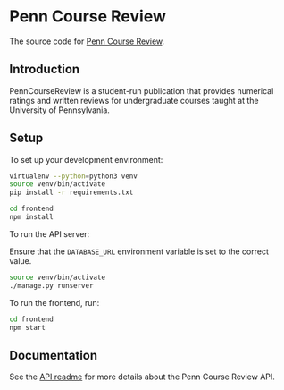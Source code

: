 # Penn Course Review

The source code for [Penn Course Review](https://penncoursereview.com/).

## Introduction

PennCourseReview is a student-run publication that provides numerical ratings
and written reviews for undergraduate courses taught at the University of
Pennsylvania.

## Setup

To set up your development environment:

```bash
virtualenv --python=python3 venv
source venv/bin/activate
pip install -r requirements.txt

cd frontend
npm install
```

To run the API server:

Ensure that the `DATABASE_URL` environment variable is set to the correct value.

```bash
source venv/bin/activate
./manage.py runserver
```

To run the frontend, run:
```bash
cd frontend
npm start
```

## Documentation

See the [API readme](API-README.md) for more details about the Penn Course Review API.
